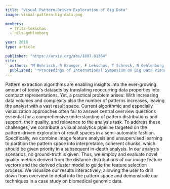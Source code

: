 ```yaml
---
title: "Visual Pattern-Driven Exploration of Big Data"
image: visual-pattern-big-data.png

members:
  - fritz-lekschas
  - nils-gehlenborg

year: 2018
type: article

publisher: "https://arxiv.org/abs/1807.01364"
cite:
  authors: "M Behrisch, R Krueger, F Lekschas, T Schreck, N Gehlenborg, H Pfister"
  published: "*Proceedings of International Symposium on Big Data Visual and Immersive Analytics*, doi:10.1109/BDVA.2018.8534028"
---
```

Pattern extraction algorithms are enabling insights into the ever-growing amount of today's datasets by translating reoccurring data properties into compact representations. Yet, a practical problem arises: With increasing data volumes and complexity also the number of patterns increases, leaving the analyst with a vast result space. Current algorithmic and especially visualization approaches often fail to answer central overview questions essential for a comprehensive understanding of pattern distributions and support, their quality, and relevance to the analysis task. To address these challenges, we contribute a visual analytics pipeline targeted on the pattern-driven exploration of result spaces in a semi-automatic fashion. Specifically, we combine image feature analysis and unsupervised learning to partition the pattern space into interpretable, coherent chunks, which should be given priority in a subsequent in-depth analysis. In our analysis scenarios, no ground-truth is given. Thus, we employ and evaluate novel quality metrics derived from the distance distributions of our image feature vectors and the derived cluster model to guide the feature selection process. We visualize our results interactively, allowing the user to drill down from overview to detail into the pattern space and demonstrate our techniques in a case study on biomedical genomic data.
